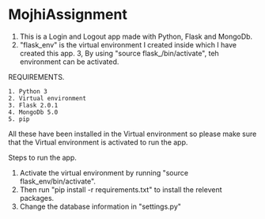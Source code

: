 # MojhiAssignment

1. This is a Login and Logout app made with Python, Flask and MongoDb.
2. "flask_env" is the virtual environment I created inside which I have created this app.
3, By using "source flask_/bin/activate", teh environment can be activated.

REQUIREMENTS.

    1. Python 3
    2. Virtual environment
    3. Flask 2.0.1
    4. MongoDb 5.0
    5. pip

All these have been installed in the Virtual environment so please make sure that the Virtual environment is activated to run the app.

Steps to run the app.

1. Activate the virtual environment by running "source flask_env/bin/activate".
2. Then run "pip install -r requirements.txt" to install the relevent packages.
3. Change the database information in "settings.py"
